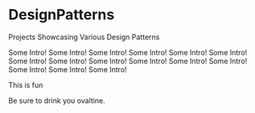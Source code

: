 # DesignPatterns
Projects Showcasing Various Design Patterns

Some Intro! Some Intro! Some Intro! Some Intro! Some Intro! Some Intro! Some Intro! Some Intro! Some Intro! Some Intro! Some Intro! Some Intro! Some Intro! Some Intro! Some Intro! 

This is fun


Be sure to drink you ovaltine.

